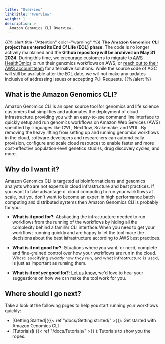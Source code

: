 ```yaml
---
title: "Overview"
linkTitle: "Overview"
weight: 1
description: >
  Amazon Genomics CLI Overview.
---
```


{{% alert title="Attention" color="warning" %}}
**The Amazon Genomics CLI project has entered its End Of Life (EOL) phase**. The code is no longer actively maintained and the **Github repository will be archived on May 31 2024**. During this time, we encourage customers to migrate to [AWS HealthOmics](https://aws.amazon.com/healthomics/) to run their genomics workflows on AWS, or [reach out to their AWS account team](https://aws.amazon.com/contact-us/?nc2=h_header) for alternative solutions. While the source code of AGC will still be available after the EOL date, we will not make any updates inclusive of addressing issues or accepting Pull Requests.
{{% /alert %}

## What is the Amazon Genomics CLI?

Amazon Genomics CLI is an open source tool for genomics and life science customers that simplifies and automates the 
deployment of cloud infrastructure, providing you with an easy-to-use command line interface to quickly setup and run 
genomics workflows on Amazon Web Services (AWS) specified by languages like CWL, Nextflow, Snakemake, and WDL. By removing the heavy lifting from
setting up and running genomics workflows in the cloud, software developers and researchers can automatically provision, 
configure and scale cloud resources to enable faster and more cost-effective population-level genetics studies, drug 
discovery cycles, and more.

## Why do I want it?

Amazon Genomics CLI is targeted at bioinformaticians and genomics analysts who are not experts in cloud infrastructure
and best practices. If you want to take advantage of cloud computing to run your workflows at scale, but you don't want
to become an expert in high performance batch computing and distributed systems then Amazon Genomics CLI is probably
for you.

* **What is it good for?**: Abstracting the infrastructure needed to run workflows from the running of the workflows by hiding all the complexity behind a familiar CLI interface. When you need to get your workflows running quickly and are happy to let the tool make the decisions about the best infrastructure according to AWS best practices.

* **What is it not good for?**: Situations where you want, or need, complete and fine-grained control over how your workflows are run in the cloud. Where specifying *exactly* how they run, and what infrastructure is used, is just as important as running them.

* **What is it *not yet* good for?**: [Let us know](https://github.com/aws/amazon-genomics-cli/issues/new/choose), we'd love to hear your suggestions on how we can make the tool work for you.

## Where should I go next?

Take a look at the following pages to help you start running your workflows quickly:

* [Getting Started]({{< ref "/docs/Getting started/" >}}): Get started with Amazon Genomics CLI
* [Tutorials]( {{< ref "/docs/Tutorials/" >}} ): Tutorials to show you the ropes.

